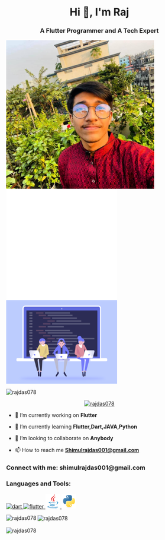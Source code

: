 <h1 align="center">Hi 👋, I'm Raj </h1>
<h3 align="center">A Flutter Programmer and A Tech Expert</h3>
<img align="center" alt="coding" width="400" src="https://github.com/Rajdas078/Rajdas078/blob/main/283569505_1621995591503320_4297625124421827972_n.jpg"> 



<img align="center" alt="coding1" width="300" src="https://github.com/Rajdas078/Shimul-Raj/blob/main/Animation%20-%201707770043058.gif"> 
<img align="center" alt="coding" width="300" src="https://github.com/Rajdas078/Shimul-Raj/blob/main/f94135193d842e240e9c1267e4d9ca89.gif"> 



<p align="left"> <img src="https://komarev.com/ghpvc/?username=rajdas078&label=Profile%20views&color=0e75b6&style=flat" alt="rajdas078" /> </p>

<p align="center"> <a href="https://github.com/ryo-ma/github-profile-trophy"><img src="https://github-profile-trophy.vercel.app/?username=rajdas078" alt="rajdas078" /></a> </p>

- 🔭 I’m currently working on **Flutter**

- 🌱 I’m currently learning **Flutter,Dart,JAVA,Python**

- 👯 I’m looking to collaborate on **Anybody**

- 📫 How to reach me **Shimulrajdas001@gmail.com**

<h3 align="left">Connect with me: shimulrajdas001@gmail.com</h3>
<p align="left">
</p>

<h3 align="left">Languages and Tools:</h3>
<p align="left"> <a href="https://dart.dev" target="_blank" rel="noreferrer"> <img src="https://www.vectorlogo.zone/logos/dartlang/dartlang-icon.svg" alt="dart" width="40" height="40"/> </a> <a href="https://flutter.dev" target="_blank" rel="noreferrer"> <img src="https://www.vectorlogo.zone/logos/flutterio/flutterio-icon.svg" alt="flutter" width="40" height="40"/> </a> <a href="https://www.java.com" target="_blank" rel="noreferrer"> <img src="https://raw.githubusercontent.com/devicons/devicon/master/icons/java/java-original.svg" alt="java" width="40" height="40"/> </a> <a href="https://www.python.org" target="_blank" rel="noreferrer"> <img src="https://raw.githubusercontent.com/devicons/devicon/master/icons/python/python-original.svg" alt="python" width="40" height="40"/> </a> </p>

<p><img align="left" src="https://github-readme-stats.vercel.app/api/top-langs?username=rajdas078&show_icons=true&locale=en&layout=compact" alt="rajdas078" /></p>

<p>&nbsp;<img align="center" src="https://github-readme-stats.vercel.app/api?username=rajdas078&show_icons=true&locale=en" alt="rajdas078" /></p>

<p><img align="center" src="https://github-readme-streak-stats.herokuapp.com/?user=rajdas078&" alt="rajdas078" /></p>
